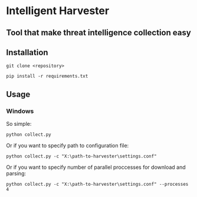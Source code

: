 # Intelligent Harvester

## Tool that make threat intelligence collection easy

## Installation

`git clone <repository>`

`pip install -r requirements.txt`

## Usage

### Windows

So simple:

`python collect.py`

Or if you want to specify path to configuration file:

`python collect.py -c "X:\path-to-harvester\settings.conf"`

Or if you want to specify number of parallel proccesses for download and parsing:

`python collect.py -c "X:\path-to-harvester\settings.conf" --processes 4`